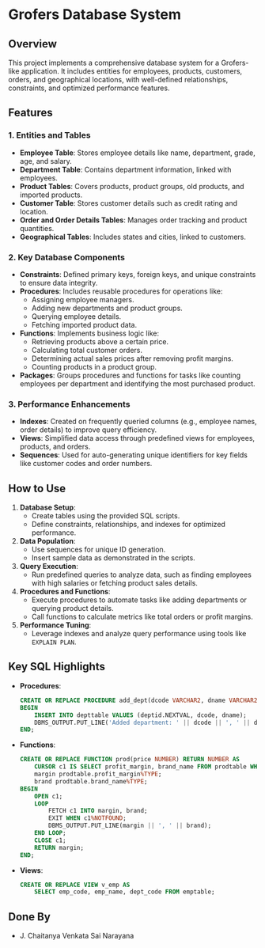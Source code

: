 # Grofers Database System

## Overview

This project implements a comprehensive database system for a Grofers-like application. It includes entities for employees, products, customers, orders, and geographical locations, with well-defined relationships, constraints, and optimized performance features.

## Features

### 1. **Entities and Tables**

- **Employee Table**: Stores employee details like name, department, grade, age, and salary.
- **Department Table**: Contains department information, linked with employees.
- **Product Tables**: Covers products, product groups, old products, and imported products.
- **Customer Table**: Stores customer details such as credit rating and location.
- **Order and Order Details Tables**: Manages order tracking and product quantities.
- **Geographical Tables**: Includes states and cities, linked to customers.

### 2. **Key Database Components**

- **Constraints**: Defined primary keys, foreign keys, and unique constraints to ensure data integrity.
- **Procedures**: Includes reusable procedures for operations like:
  - Assigning employee managers.
  - Adding new departments and product groups.
  - Querying employee details.
  - Fetching imported product data.
- **Functions**: Implements business logic like:
  - Retrieving products above a certain price.
  - Calculating total customer orders.
  - Determining actual sales prices after removing profit margins.
  - Counting products in a product group.
- **Packages**: Groups procedures and functions for tasks like counting employees per department and identifying the most purchased product.

### 3. **Performance Enhancements**

- **Indexes**: Created on frequently queried columns (e.g., employee names, order details) to improve query efficiency.
- **Views**: Simplified data access through predefined views for employees, products, and orders.
- **Sequences**: Used for auto-generating unique identifiers for key fields like customer codes and order numbers.

## How to Use

1. **Database Setup**:
   - Create tables using the provided SQL scripts.
   - Define constraints, relationships, and indexes for optimized performance.
2. **Data Population**:
   - Use sequences for unique ID generation.
   - Insert sample data as demonstrated in the scripts.
3. **Query Execution**:
   - Run predefined queries to analyze data, such as finding employees with high salaries or fetching product sales details.
4. **Procedures and Functions**:
   - Execute procedures to automate tasks like adding departments or querying product details.
   - Call functions to calculate metrics like total orders or profit margins.
5. **Performance Tuning**:
   - Leverage indexes and analyze query performance using tools like `EXPLAIN PLAN`.

## Key SQL Highlights

- **Procedures**:
  ```sql
  CREATE OR REPLACE PROCEDURE add_dept(dcode VARCHAR2, dname VARCHAR2) AS
  BEGIN
      INSERT INTO depttable VALUES (deptid.NEXTVAL, dcode, dname);
      DBMS_OUTPUT.PUT_LINE('Added department: ' || dcode || ', ' || dname);
  END;
  ```
- **Functions**:
  ```sql
  CREATE OR REPLACE FUNCTION prod(price NUMBER) RETURN NUMBER AS
      CURSOR c1 IS SELECT profit_margin, brand_name FROM prodtable WHERE sale_price > price;
      margin prodtable.profit_margin%TYPE;
      brand prodtable.brand_name%TYPE;
  BEGIN
      OPEN c1;
      LOOP
          FETCH c1 INTO margin, brand;
          EXIT WHEN c1%NOTFOUND;
          DBMS_OUTPUT.PUT_LINE(margin || ', ' || brand);
      END LOOP;
      CLOSE c1;
      RETURN margin;
  END;
  ```
- **Views**:
  ```sql
  CREATE OR REPLACE VIEW v_emp AS
      SELECT emp_code, emp_name, dept_code FROM emptable;
  ```

## Done By

- J. Chaitanya Venkata Sai Narayana


